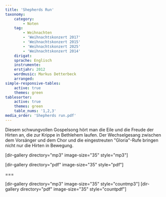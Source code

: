 ```yaml
---
title: 'Shepherds Run'
taxonomy:
    category:
        - Noten
    tag:
        - Weihnachten
        - 'Weihnachtskonzert 2017'
        - 'Weihnachtskonzert 2015'
        - 'Weihnachtskonzert 2025'
        - 'Weihnachtskonzert 2014'
    dirigat:
    sprache: Englisch
    instrumente:
    erstjahr: 2012
    wordmusic: Markus Detterbeck
    arranged:
simple-responsive-tables:
    active: true
    themes: green
tablesorter:
    active: true
    themes: green
    table_nums: '1,2,3'
media_order: 'Shepherds run.pdf'
---
```


Diesem schwungvollen Gospelsong hört man die Eile und die Freude der Hirten an, die zur Krippe in Bethlehem laufen. Der Wechselgesang zwischen dem Vorsänger und dem Chor und die eingestreuten "Gloria"-Rufe bringen nicht nur die Hirten in Bewegung.




[dir-gallery directory="mp3" image-size="35" style="mp3"]

[dir-gallery directory="pdf" image-size="35" style="pdf"]

===

[dir-gallery directory="mp3" image-size="35" style="countmp3"]
[dir-gallery directory="pdf" image-size="35" style="countpdf"]